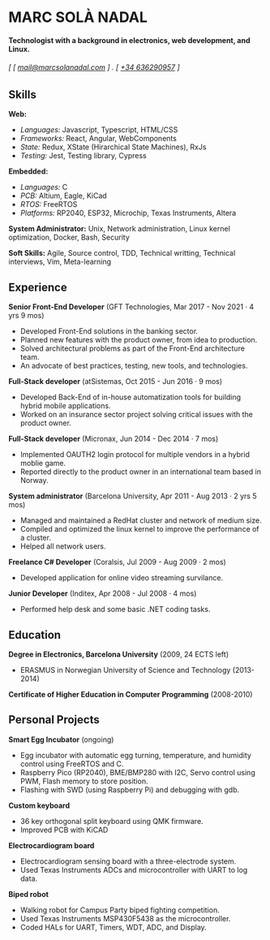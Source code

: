 MARC SOLÀ NADAL
======

#### Technologist with a background in electronics, web development, and Linux.
###### [ [ [mail@marcsolanadal.com](mailto:mail@marcsolanadal.com) ] . [ [+34 636290957](tel:0034636290957) ]

Skills
------
**Web:**  

  - *Languages:* Javascript, Typescript, HTML/CSS
  - *Frameworks:* React, Angular, WebComponents
  - *State:* Redux, XState (Hirarchical State Machines), RxJs
  - *Testing:* Jest, Testing library, Cypress

**Embedded:** 

  - *Languages:* C
  - *PCB:* Altium, Eagle, KiCad
  - *RTOS:* FreeRTOS
  - *Platforms:* RP2040, ESP32, Microchip, Texas Instruments, Altera

**System Administrator:** Unix, Network administration, Linux kernel optimization, Docker, Bash, Security

**Soft Skills:** Agile, Source control, TDD, Technical writting, Technical interviews, Vim, Meta-learning


Experience
---------
**Senior Front-End Developer** (GFT Technologies, Mar 2017 - Nov 2021 · 4 yrs 9 mos)

- Developed Front-End solutions in the banking sector. 
- Planned new features with the product owner, from idea to production.
- Solved architectural problems as part of the Front-End architecture team.
- An advocate of best practices, testing, new tools, and technologies.

**Full-Stack developer** (atSistemas, Oct 2015 - Jun 2016 · 9 mos)

- Developed Back-End of in-house automatization tools for building hybrid mobile applications. 
- Worked on an insurance sector project solving critical issues with the product owner.

**Full-Stack developer** (Micronax, Jun 2014 - Dec 2014 · 7 mos)

- Implemented OAUTH2 login protocol for multiple vendors in a hybrid moblie game.
- Reported directly to the product owner in an international team based in Norway.

**System administrator** (Barcelona University, Apr 2011 - Aug 2013 · 2 yrs 5 mos)

- Managed and maintained a RedHat cluster and network of medium size.
- Compiled and optimized the linux kernel to improve the performance of a cluster.
- Helped all network users.

**Freelance C# Developer** (Coralsis, Jul 2009 - Aug 2009 · 2 mos)

- Developed application for online video streaming survilance.

**Junior Developer** (Inditex, Apr 2008 - Jul 2008 · 4 mos)

- Performed help desk and some basic .NET coding tasks.


Education
---------
**Degree in Electronics, Barcelona University** (2009, 24 ECTS left)

- ERASMUS in Norwegian University of Science and Technology (2013-2014)

**Certificate of Higher Education in Computer Programming** (2008-2010)


Personal Projects
--------

**Smart Egg Incubator** (ongoing)

- Egg incubator with automatic egg turning, temperature, and humidity control using FreeRTOS and C.
- Raspberry Pico (RP2040), BME/BMP280 with I2C, Servo control using PWM, Flash memory to store position.
- Flashing with SWD (using Raspberry Pi) and debugging with gdb. 

**Custom keyboard**

- 36 key orthogonal split keyboard using QMK firmware.
- Improved PCB with KiCAD

**Electrocardiogram board**

- Electrocardiogram sensing board with a three-electrode system.
- Used Texas Instruments ADCs and microcontroller with UART to log data.

**Biped robot**

- Walking robot for Campus Party biped fighting competition.
- Used Texas Instruments MSP430F5438 as the microcontroller.
- Coded HALs for UART, Timers, WDT, ADC, and Display.
